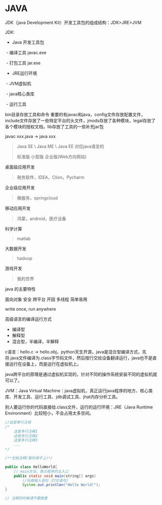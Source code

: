 # JAVA

JDK（java Development Kit）开发工具包的组成结构：JDK>JRE>JVM

JDK:

- Java 开发工具包

​		- 编译工具 javac.exe

​		- 打包工具 jar.exe

- JRE运行环境

​		- JVM虚拟机

​        	- java核心类库

​		- 运行工具

bin目录存放工具和命令 重要的有javac和java，config文件存放配置文件，include文件存放了一些特定平台的头文件，jmods存放了各种模块，legal存放了各个模块的授权文档，lib存放了工具的一些补充jar包

javac xxx.java -> java xxx

> Java SE \ Java ME \ Java EE 对应java语言的
>
> 标准版 小型版 企业版(Web方向网站)

桌面级应用开发 

> 税务软件，IDEA，Clion，Pycharm

企业级应用开发 

> 微服务，springcloud

移动应用开发

> 鸿蒙，android，医疗设备

科学计算

> matlab

大数据开发

> hadoop

游戏开发

> 我的世界

java 的主要特性

面向对象 安全 跨平台 开园 多线程 简单易用

write once, run anywhere 

高级语言的编译运行方式

- 编译型
- 解释型
- 混合型，半编译，半解释

c语言：hello.c -> hello.obj，python天生开源，java是混合型编译方式，先将.java文件编译为.class字节码文件，然后按行交给设备翻译运行，java也不是直接运行在设备上，而是运行在虚拟机上。

java跨平台的原理是通过虚拟机实现的，针对不同的操作系统安装不同的虚拟机就可以了。



JVM：Java Virtual Machine：java虚拟机，真正运行java程序的地方、核心类库、开发工具、运行工具、jdb调试工具、jhat内存分析工具。

别人要运行你的代码直接给.class文件，运行的运行环境：JRE（Java Runtime Environment）比较短小，不会占用太多空间。

```java
//这是单行注视
/*
	这是多行注释1
	这是多行注释2
	这是多行注释3
	...
*/

/**文档注释(暂时用不上)*/

public class HelloWorld{
    // main方法，表示程序的主入口
    public static void main(string[] args)
        //叫做输入语句（打印语句）
        System.out.printlen("Hello World!");
}

// 注释的时候请不要嵌套
```

